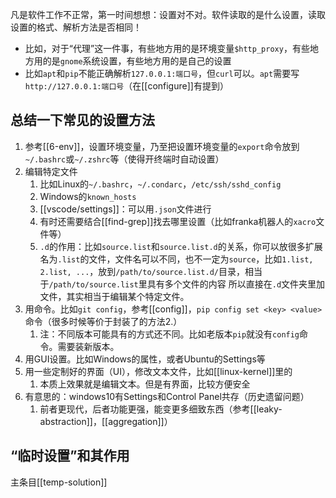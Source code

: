 凡是软件工作不正常，第一时间想想：设置对不对。软件读取的是什么设置，读取设置的格式、解析方法是否相同！
- 比如，对于“代理”这一件事，有些地方用的是环境变量`$http_proxy`，有些地方用的是`gnome`系统设置，有些地方用的是自己的设置
- 比如`apt`和`pip`不能正确解析`127.0.0.1:端口号`，但`curl`可以。`apt`需要写`http://127.0.0.1:端口号`（在[[configure]]有提到）
## 总结一下常见的设置方法
1. 参考[[6-env]]，设置环境变量，乃至把设置环境变量的`export`命令放到`~/.bashrc`或`~/.zshrc`等（使得开终端时自动设置）
2. 编辑特定文件
   1. 比如Linux的`~/.bashrc`，`~/.condarc`，`/etc/ssh/sshd_config`
   2. Windows的`known_hosts`
   3. [[vscode/settings]]：可以用`.json`文件进行
   4. 有时还需要结合[[find-grep]]找去哪里设置（比如franka机器人的`xacro`文件等）
   5. `.d`的作用：比如`source.list`和`source.list.d`的关系，你可以放很多扩展名为`.list`的文件，文件名可以不同，也不一定为`source`，比如`1.list, 2.list, ...`，放到`/path/to/source.list.d/`目录，相当于`/path/to/source.list`里具有多个文件的内容
   所以直接在`.d`文件夹里加文件，其实相当于编辑某个特定文件。
3. 用命令。比如`git config`，参考[[config]]，`pip config set <key> <value>`命令（很多时候等价于封装了的方法2.）
   1. 注：不同版本可能具有的方式还不同。比如老版本`pip`就没有`config`命令。需要装新版本。
4. 用GUI设置。比如Windows的属性，或者Ubuntu的Settings等
5. 用一些定制好的界面（UI），修改文本文件，比如[[linux-kernel]]里的
   1. 本质上效果就是编辑文本。但是有界面，比较方便安全
6. 有意思的：windows10有Settings和Control Panel共存（历史遗留问题）
   1. 前者更现代，后者功能更强，能变更多细致东西（参考[[leaky-abstraction]]，[[aggregation]]）
## “临时设置”和其作用
主条目[[temp-solution]]